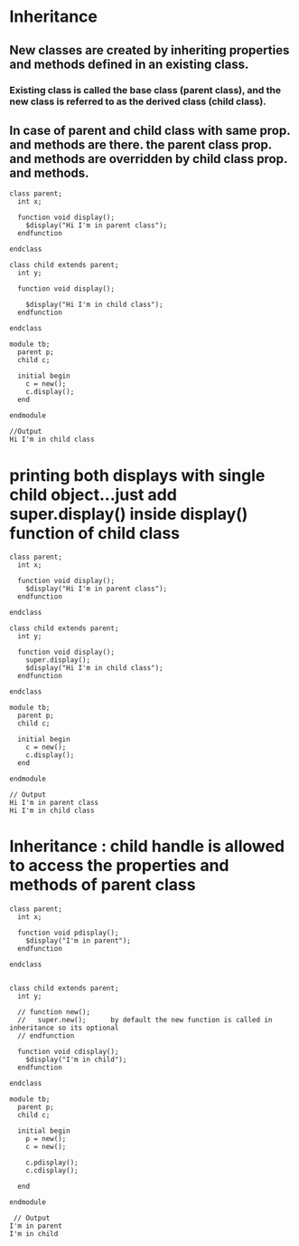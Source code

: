 # Inheritance
## New classes are created by inheriting properties and methods defined in an existing class.
### Existing class is called the base class (parent class), and the new class is referred to as the derived class (child class).
## In case of parent and child class with same prop. and methods are there. the parent class prop. and methods are overridden by child class prop. and methods.
```
class parent;
  int x;
  
  function void display();
    $display("Hi I'm in parent class");
  endfunction
  
endclass

class child extends parent;
  int y;
  
  function void display();
    
    $display("Hi I'm in child class");
  endfunction
  
endclass

module tb;
  parent p;
  child c;
  
  initial begin
    c = new();
    c.display();
  end
  
endmodule
```
```
//Output
Hi I'm in child class
```
# printing both displays with single child object...just add super.display() inside display() function of child class
```
class parent;
  int x;
  
  function void display();
    $display("Hi I'm in parent class");
  endfunction
  
endclass

class child extends parent;
  int y;
  
  function void display();
    super.display();
    $display("Hi I'm in child class");
  endfunction
  
endclass

module tb;
  parent p;
  child c;
  
  initial begin
    c = new();
    c.display();
  end
  
endmodule
```
```
// Output
Hi I'm in parent class
Hi I'm in child class
```
# Inheritance : child handle is allowed to access the properties and methods of parent class
```
class parent;
  int x;
  
  function void pdisplay();
    $display("I'm in parent");
  endfunction
  
endclass


class child extends parent;
  int y;
  
  // function new();
  //   super.new();      by default the new function is called in inheritance so its optional
  // endfunction
  
  function void cdisplay();
    $display("I'm in child");
  endfunction
  
endclass

module tb;
  parent p;
  child c;
  
  initial begin
    p = new();
    c = new();
    
    c.pdisplay();
    c.cdisplay();
    
  end
  
endmodule
```
```   
 // Output
I'm in parent
I'm in child
```


